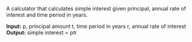 A calculator that calculates simple interest given principal, annual rate of interest and time period in years.

**Input:**
   p, principal amount
   t, time period in years
   r, annual rate of interest
**Output:**
   simple interest = p*t*r
